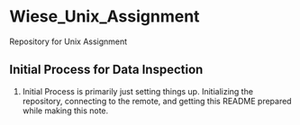 # Wiese_Unix_Assignment
Repository for Unix Assignment

## Initial Process for Data Inspection
1.  Initial Process is primarily just setting things up.  Initializing the repository, connecting to the remote, and getting this README prepared while making this note.

